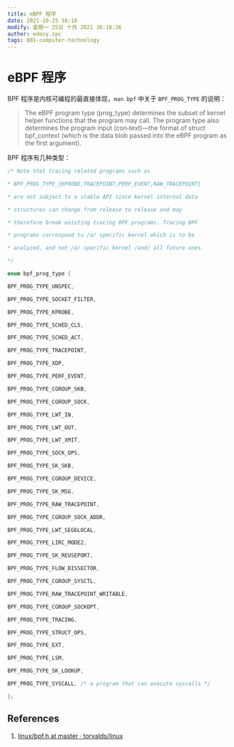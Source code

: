```yaml
---
title: eBPF 程序
date: 2021-10-25 16:18
modify: 星期一 25日 十月 2021 16:18:26
author: edony.zpc
tags: 001-computer-technology
---
```


# eBPF 程序
BPF 程序是内核可编程的最直接体现，`man bpf` 中关于 `BPF_PROG_TYPE` 的说明：
> The eBPF program type (prog_type) determines the subset of kernel helper functions that the program may call. The program type also determines the program input (con‐text)—the format of struct bpf_context (which is the data blob passed into the eBPF program as the first argument).

BPF 程序有几种类型：
```c
/* Note that tracing related programs such as

* BPF_PROG_TYPE_{KPROBE,TRACEPOINT,PERF_EVENT,RAW_TRACEPOINT}

* are not subject to a stable API since kernel internal data

* structures can change from release to release and may

* therefore break existing tracing BPF programs. Tracing BPF

* programs correspond to /a/ specific kernel which is to be

* analyzed, and not /a/ specific kernel /and/ all future ones.

*/

enum bpf_prog_type {

BPF_PROG_TYPE_UNSPEC,

BPF_PROG_TYPE_SOCKET_FILTER,

BPF_PROG_TYPE_KPROBE,

BPF_PROG_TYPE_SCHED_CLS,

BPF_PROG_TYPE_SCHED_ACT,

BPF_PROG_TYPE_TRACEPOINT,

BPF_PROG_TYPE_XDP,

BPF_PROG_TYPE_PERF_EVENT,

BPF_PROG_TYPE_CGROUP_SKB,

BPF_PROG_TYPE_CGROUP_SOCK,

BPF_PROG_TYPE_LWT_IN,

BPF_PROG_TYPE_LWT_OUT,

BPF_PROG_TYPE_LWT_XMIT,

BPF_PROG_TYPE_SOCK_OPS,

BPF_PROG_TYPE_SK_SKB,

BPF_PROG_TYPE_CGROUP_DEVICE,

BPF_PROG_TYPE_SK_MSG,

BPF_PROG_TYPE_RAW_TRACEPOINT,

BPF_PROG_TYPE_CGROUP_SOCK_ADDR,

BPF_PROG_TYPE_LWT_SEG6LOCAL,

BPF_PROG_TYPE_LIRC_MODE2,

BPF_PROG_TYPE_SK_REUSEPORT,

BPF_PROG_TYPE_FLOW_DISSECTOR,

BPF_PROG_TYPE_CGROUP_SYSCTL,

BPF_PROG_TYPE_RAW_TRACEPOINT_WRITABLE,

BPF_PROG_TYPE_CGROUP_SOCKOPT,

BPF_PROG_TYPE_TRACING,

BPF_PROG_TYPE_STRUCT_OPS,

BPF_PROG_TYPE_EXT,

BPF_PROG_TYPE_LSM,

BPF_PROG_TYPE_SK_LOOKUP,

BPF_PROG_TYPE_SYSCALL, /* a program that can execute syscalls */

};
```

## References
1. [linux/bpf.h at master · torvalds/linux](https://github.com/torvalds/linux/blob/master/include/uapi/linux/bpf.h)